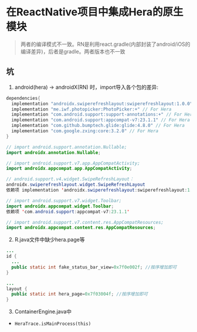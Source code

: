 # 在ReactNative项目中集成Hera的原生模块

> 两者的编译模式不一致。RN是利用react.gradle(内部封装了android/iOS的编译差异)，后者是gradle。两者版本也不一致

## 坑

1. android(hera) -> androidX(RN) 时，import导入各个包的差异:

  ```build.gradle
  dependencies{
    implementation "androidx.swiperefreshlayout:swiperefreshlayout:1.0.0" // For Hera
    implementation "me.iwf.photopicker:PhotoPicker:+" // For Hera
    implementation "com.android.support:support-annotations:+" // For Hera
    implementation "com.android.support:appcompat-v7:23.1.1" // For Hera
    implementation "com.github.bumptech.glide:glide:4.8.0" // For Hera
    implementation "com.google.zxing:core:3.2.0" // For Hera
  }

  ```

  ```java
  // import android.support.annotation.Nullable;
  import androidx.annotation.Nullable;

  // import android.support.v7.app.AppCompatActivity;
  import androidx.appcompat.app.AppCompatActivity;

  // android.support.v4.widget.SwipeRefreshLayout：
  androidx.swiperefreshlayout.widget.SwipeRefreshLayout
  依赖项 implementation 'androidx.swiperefreshlayout:swiperefreshlayout:1.0.0'

  // import android.support.v7.widget.Toolbar; 
  import androidx.appcompat.widget.Toolbar;
  依赖项 'com.android.support:appcompat-v7:23.1.1'

  // import android.support.v7.content.res.AppCompatResources;
  import androidx.appcompat.content.res.AppCompatResources;
  ```

2. R.java文件中缺少hera.page等
```java
...
id {
  ...
  public static int fake_status_bar_view=0x7f0e002f; //按序增加即可
}

...
layout {
  public static int hera_page=0x7f03004f; //按序增加即可
}
```

3. ContainerEngine.java中

+ `HeraTrace.isMainProcess(this)`